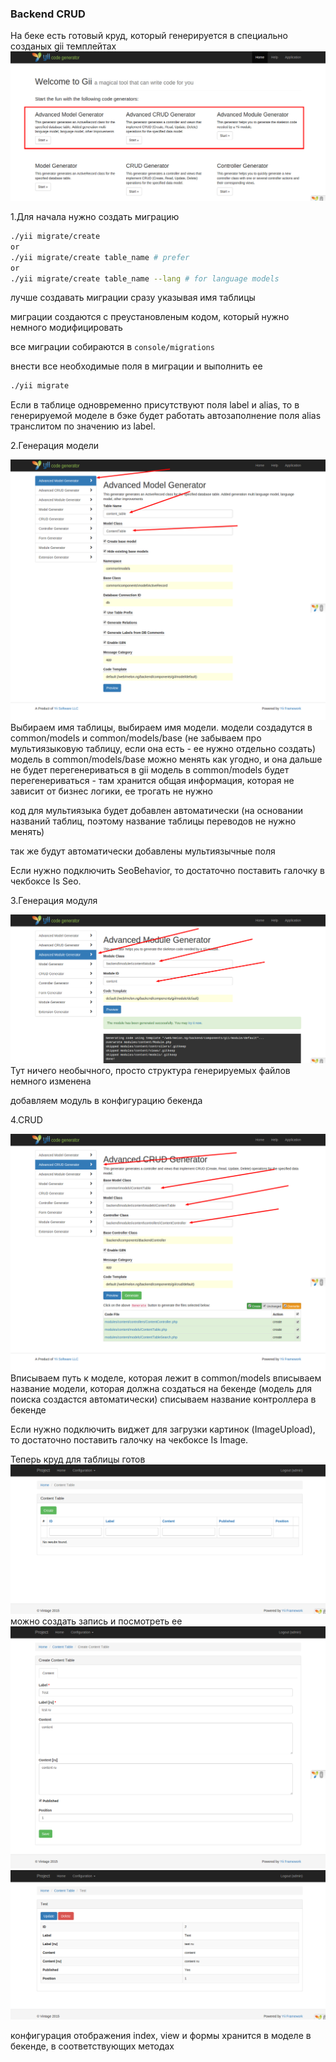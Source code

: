 ### Backend CRUD

На беке есть готовый круд, который генерируется в специально созданых gii темплейтах
![gii templates](/docs/img/welcometogii.png)

1.Для начала нужно создать миграцию

```bash
./yii migrate/create
or
./yii migrate/create table_name # prefer
or
./yii migrate/create table_name --lang # for language models
```

лучше создавать миграции сразу указывая имя таблицы

миграции создаются с преустановленым кодом, который нужно немного модифицировать

все миграции собираются в `console/migrations`

внести все необходимые поля в миграции и выполнить ее

```bash
./yii migrate
```

Если в таблице одновременно присутствуют поля label и alias, то в генерируемой моделе в бэке будет работать автозаполнение
поля alias транслитом по значению из label.

2.Генерация модели

![model generation](/docs/img/advancedmodelgenerator.png)
Выбираем имя таблицы, выбираем имя модели. модели создадутся в common/models и common/models/base
(не забываем про мультиязыковую таблицу, если она есть - ее нужно отдельно создать)
модель в common/models/base можно менять как угодно, и она дальше не будет перегенериваться в gii
модель в common/models будет перегенериваться - там хранится общая информация, которая не зависит от бизнес логики, ее трогать не нужно

код для мультиязыка будет добавлен автоматически (на основании названий таблиц, поэтому название таблицы переводов не нужно менять)

так же будут автоматически добавлены мультиязычные поля

Если нужно подключить SeoBehavior, то достаточно поставить галочку в чекбоксе Is Seo.

3.Генерация модуля

![module generation](/docs/img/advancedmodulegenerator.png)
Тут ничего необычного, просто структура генерируемых файлов немного изменена

добавляем модуль в конфигурацию бекенда

4.CRUD

![crud](/docs/img/advancedcrudgenerator.png)
Вписываем путь к моделе, которая лежит в common/models
вписываем название модели, которая должна создаться на бекенде (модель для поиска создастся автоматически)
списываем название контроллера в бекенде

Если нужно подключить виджет для загрузки картинок (ImageUpload), то достаточно поставить галочку на чекбоксе Is Image.


Теперь круд для таблицы готов
![crud](/docs/img/contenttable.png)
можно создать запись и посмотреть ее
![crud](/docs/img/createcontenttable.png)
![crud](/docs/img/test.png)

конфигурация отображения index, view и формы хранится в моделе в бекенде, в соответствующих методах

